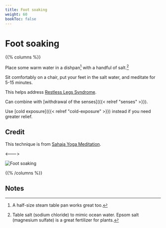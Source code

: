 ```yaml
---
title: Foot soaking
weight: 60
bookToc: false
---
```


# Foot soaking

{{% columns %}}

Place some warm water in a dishpan[^pan] with a handful of salt.[^salt]

Sit comfortably on a chair, put your feet in the salt water,
and meditate for 5-15 minutes.

This helps address [Restless Legs Syndrome](https://www.ninds.nih.gov/health-information/patient-caregiver-education/fact-sheets/restless-legs-syndrome-fact-sheet).

Can combine with [withdrawal of the senses]({{< relref "senses"  >}}).

Use [cold exposure]({{< relref "cold-exposure"  >}}) instead if you need greater relief.

## Credit

This technique is from [Sahaja Yoga Meditation](https://us.sahajayoga.org/).

<--->

![Foot soaking](foot-soak.png)

{{% /columns %}}

## Notes

[^pan]: A half-size steam table pan works great too.

[^salt]: Table salt (sodium chloride) to mimic ocean water. Epsom salt (magnesium
sulfate) is a great fertilizer for plants.
